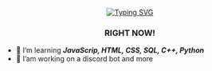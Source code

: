 <!--Markdown preview ctrl + kv-->
<link rel="preconnect" href="https://fonts.googleapis.com">
<link rel="preconnect" href="https://fonts.gstatic.com" crossorigin>
<link href="https://fonts.googleapis.com/css2?family=Handjet:wght@300&family=JetBrains+Mono:wght@300&family=Noto+Sans+NKo+Unjoined&family=Open+Sans:ital,wght@0,300;0,500;1,300;1,500&display=swap" rel="stylesheet">

<p align="center">
<a href="https://git.io/typing-svg"><img src="https://readme-typing-svg.demolab.com?font=Handjet&size=48px&pause=1500&color=FF2EE6&center=true&duration=2500&vCenter=true&width=435&lines=Hi+there,+i'm+P1NKW0LF" alt="Typing SVG" /></a>
</p>

<h3 align="center"> 
RIGHT NOW!
</h3>

- 🌱 I’m learning ***JavaScrip, HTML, CSS, SQL, C++, Python***
- 🔭 I’am working on a discord bot and more

<!--
Here are some ideas to get you started:

- 🔭 I’m currently working on ...
- 🌱 I’m currently learning ...
- 👯 I’m looking to collaborate on ...
- 🤔 I’m looking for help with ...
- 💬 Ask me about ...
- 📫 How to reach me: ...
- 😄 Pronouns: ...
- ⚡ Fun fact: ... 
-->
